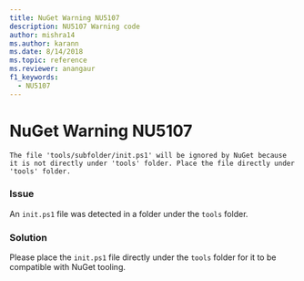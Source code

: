 ```yaml
---
title: NuGet Warning NU5107
description: NU5107 Warning code
author: mishra14
ms.author: karann
ms.date: 8/14/2018
ms.topic: reference
ms.reviewer: anangaur
f1_keywords: 
  - NU5107
---
```


# NuGet Warning NU5107
```
The file 'tools/subfolder/init.ps1' will be ignored by NuGet because it is not directly under 'tools' folder. Place the file directly under 'tools' folder.
```

### Issue

An `init.ps1` file was detected in a folder under the `tools` folder.


### Solution

Please place the `init.ps1` file directly under the `tools` folder for it to be compatible with NuGet tooling.

